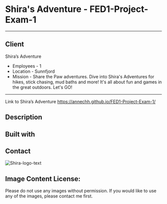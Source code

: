 # Shira's Adventure - FED1-Project-Exam-1
---
Client
---
Shira’s Adventure
- Employees - 1
- Location - Sunnfjord
- Mission - Share the Paw adventures.
Dive into Shira's Adventures for hikes, stick chasing, mud baths and more! It's all about fun and games in the great outdoors. Let's GO!
---
Link to Shira’s Adventure
https://annechh.github.io/FED1-Project-Exam-1/

Description
--- 


Built with
---

Contact
---

![Shira-logo-text](https://github.com/annechh/FED1-Project-Exam-1/assets/142426482/4609a7d4-c961-4b54-90de-5b4722f42d90)


Image Content License:
---
Please do not use any images without permission. If you would like to use any of the images, please contact me first.
